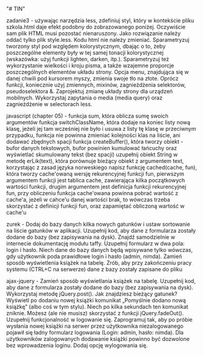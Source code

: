 "# TIN" 

zadanie3 - 
używając narzędzia less, zdefiniuj styl, który w kontekście pliku szkola.html daje efekt podobny do zobrazowanego poniżej. Oczywiście sam plik HTML musi pozostać nienaruszony. Jako rozwiązanie należy oddać tylko plik style.less. Kodu html nie należy zmieniać. Sparametryzuj tworzony styl pod względem kolorystycznym, dbając o to, żeby poszczególne elementy były w tej samej tonacji kolorystycznej (wskazówka: użyj funkcji lighten, darken, itp.). Sparametryzuj też wykorzystanie wielkości i kroju pisma, a także wzajemne proporcje poszczególnych elementów układu strony. Opcja menu, znajdująca się w danej chwili pod kursorem myszy, zmienia swoje tło na złote. Oprócz funkcji, koniecznie użyj zmiennych, mixinów, zagnieżdżenia selektorów, pseudoselektora &. Zaprojektuj zmianę układy strony dla urządzeń mobilnych. Wykorzystaj zapytania o media (media query) oraz zagnieżdżenie w selectorach less.


javascript (chapter 05) - 
funkcja sum, która oblicza sumę swoich argumentów
funkcja switchClassName, która dodaje na koniec listy nową klasę, jeżeli jej tam wcześniej nie było i usuwa z listy tę klasę w przeciwnym przypadku,  funkcja nie powinna zmieniać kolejności klas na liście, ani dodawać zbędnych spacji
funkcja createBuffer(), która tworzy obiekt - bufor danych tekstowych, bufor powinien kumulować łańcuchy oraz wyświetlać skumulowany tekst (bez spacji) 
uzupełnij obiekt String w metodę erLik(text), która porównuje bieżący obiekt z argumentem text, korzystając z zasad języka norweskiego
napisz funkcję cached(cache, fun), która tworzy cache'owaną wersję rekurencyjnej funkcji fun, pierwszym argumentem funkcji jest tablica cache, zawierająca kilka początkowych wartości funkcji, drugim argumentem jest definicja funkcji rekurencyjnej fun, przy obliczeniu funkcja cache'owana powinna pobrać wartość z cache'a, jeżeli w cahce'u danej wartości brak, to wówczas trzeba skorzystać z definicji funkcji fun, oraz zapamiętać obliczoną wartość w cache'u

zurek - 
Dodaj do bazy danych kilka nowych gatunków i ustaw sortowanie na liście gatunków w aplikacji.
Uzupełnij kod, aby dane z formularza zostały dodane do bazy (bez zapisywania na dysk). Znajdź samodzielnie w internecie dokumentację modułu taffy.
Uzupełnij formularz w  dwa pola: login i hasło. Niech dane do bazy danych będą wpisywane tylko wówczas, gdy użytkownik poda prawidłowe login i hasło (admin, nimda).
Zamień sposób wyświetlenia książek na tabelę. 
Zrób, aby przy zakończeniu pracy systemu (CTRL+C na serwerze) dane z bazy zostały zapisane do pliku

ajax-jquery -
Zamień sposób wyświetlania książek na tabelę.
Uzupełnij kod, aby dane z formularza zostały dodane do bazy (bez zapisywania na dysk). Wykorzystaj metodę jQuery.post(). Jak znajdziesz bieżący gatunek?
Wyświetl po dodaniu nowej książki komunikat „Pomyślnie dodano nową książkę” (albo coś w tym stylu). Niech po kilka sekundach ten komunikat zniknie. Możesz (ale nie musisz) skorzystać z funkcji jQuery.fadeOut().
Uzupełnij funkcjonalność w logowanie się. Zaprogramuj tak, aby po próbie wysłania nowej książki na serwer przez użytkownika niezalogowanego pojawił się ładny formularz logowania (Login: admin, hasło: nimda). Dla użytkowników zalogowanych dodawanie książki powinno być dozwolone bez wprowadzenia loginu. Dodaj opcję wylogowania się.

